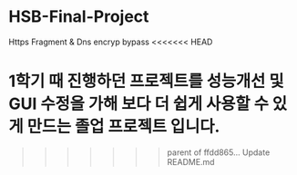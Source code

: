 # HSB-Final-Project
Https Fragment &amp; Dns encryp bypass
<<<<<<< HEAD

1학기 때 진행하던 프로젝트를 성능개선 및 GUI 수정을 가해 보다 더 쉽게 사용할 수 있게 만드는 졸업 프로젝트 입니다.
=======
>>>>>>> parent of ffdd865... Update README.md
